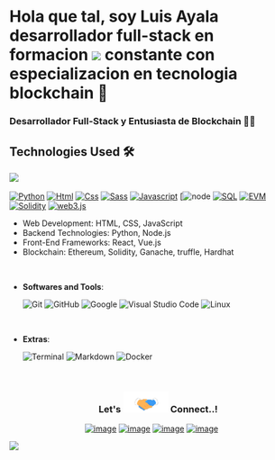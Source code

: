 # Hola que tal, soy Luis Ayala desarrollador full-stack en formacion <img src = "https://github.com/7oSkaaa/7oSkaaa/blob/main/Images/about_me.gif?raw=true" width = 50px> constante con especializacion en tecnologia blockchain 🔗



### Desarrollador Full-Stack y Entusiasta de Blockchain 🚀🔗


## Technologies Used 🛠️
<img src="https://user-images.githubusercontent.com/73097560/115834477-dbab4500-a447-11eb-908a-139a6edaec5c.gif">

[![Python](https://img.shields.io/badge/Python-yellow?style=for-the-badge&logo=python&logoColor=white&labelColor=black&color=yellow)]() [![Html](https://img.shields.io/badge/HTML-white?style=for-the-badge&logo=html5&logoColor=white&labelColor=black&color=%23E34F26)]() [![Css](https://img.shields.io/badge/css-white?style=for-the-badge&logo=css3&logoColor=white&labelColor=black&color=blue)]() [![Sass](https://img.shields.io/badge/SASS-black?style=for-the-badge&logo=Sass&logoColor=white&labelColor=black&color=%23CC6699)]() [![Javascript](https://img.shields.io/badge/javascript-white?style=for-the-badge&logo=javascript&logoColor=white&labelColor=black&color=%23F7DF1E)]() [![node](https://img.shields.io/badge/node.js-35BF5C?style=for-the-badge&logo=node.js&logoColor=white&labelColor=black&color=green)
 [![SQL](https://img.shields.io/badge/my%20sql-white?style=for-the-badge&logo=mysql&logoColor=white&labelColor=black&color=%234479A1)]() [![EVM](https://img.shields.io/badge/EVM-white?style=for-the-badge&logo=ethereum&logoColor=white&labelColor=black&color=%233C3C3D)]() [![Solidity](https://img.shields.io/badge/Solidity-white?style=for-the-badge&logo=solidity&logoColor=white&labelColor=black&color=%23363636)]() [![web3.js](https://img.shields.io/badge/Web3.js-orange?style=for-the-badge&logo=web3.js&logoColor=yellow&labelColor=black&color=orange)]()



- Web Development: HTML, CSS, JavaScript
- Backend Technologies: Python, Node.js
- Front-End Frameworks: React, Vue.js
- Blockchain: Ethereum, Solidity, Ganache, truffle, Hardhat

<br>

- **Softwares and Tools**:

    ![Git](https://img.shields.io/badge/git-%23F05033.svg?style=for-the-badge&logo=git&logoColor=white)
    ![GitHub](https://img.shields.io/badge/github-%23121011.svg?style=for-the-badge&logo=github&logoColor=white)
    ![Google](https://img.shields.io/badge/google-%234285F4.svg?style=for-the-badge&logo=google&logoColor=white)
    ![Visual Studio Code](https://img.shields.io/badge/Visual%20Studio%20Code-0078d7.svg?style=for-the-badge&logo=visual-studio-code&logoColor=white)
    ![Linux](https://img.shields.io/badge/Linux-yellow?style=for-the-badge&logo=linux&logoColor=white) 

<br>

- **Extras**:

    ![Terminal](https://img.shields.io/badge/Terminal-%23054020?style=for-the-badge&logo=gnu-bash&logoColor=white)
    ![Markdown](https://img.shields.io/badge/markdown-%23000000.svg?style=for-the-badge&logo=markdown&logoColor=white)
    ![Docker](https://img.shields.io/badge/Docker-2CA5E0?style=for-the-badge&logo=docker&logoColor=white)

  <br>


  <h3 align="center">Let's <img src="https://github.com/0xAbdulKhalid/0xAbdulKhalid/raw/main/assets/mdImages/handshake.gif" width ="80"> Connect..!</h3>
<div align="center">

[![image](https://img.shields.io/badge/LinkedIn-0077B5?style=for-the-badge&logo=linkedin&logoColor=white)](https://www.linkedin.com/in/luis-ayala-villavicencio-99950b181/)
[![image](https://img.shields.io/badge/Instagram-E4405F?style=for-the-badge&logo=instagram&logoColor=white)](https://www.instagram.com/luis.ayalav/)
[![image](https://img.shields.io/badge/X-black?style=for-the-badge&logo=twitter&logoColor=white)](https://x.com/LuisAA_eth?t=Rvw5RIYH2VvX3LBzVSQQKw&s=09)
[![image](https://img.shields.io/badge/Gmail-D14836?style=for-the-badge&logo=gmail&logoColor=white)](mailto:luisaav1299@gmail.com)
  
</div>
<img src="https://user-images.githubusercontent.com/73097560/115834477-dbab4500-a447-11eb-908a-139a6edaec5c.gif">


<br>

<br>
<br>
<br>

<div align='center'>
